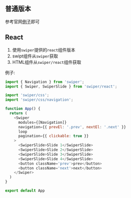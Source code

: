 ## 普通版本
参考官网[例子](https://swiperjs.com/get-started)即可

## React
1. 使用`swiper`提供的`react`组件版本
2. swipt组件从`swiper`获取
3. HTML组件从`swiper/react`组件获取

例子:
```jsx
import { Navigation } from 'swiper';
import { Swiper, SwiperSlide } from 'swiper/react';

import 'swiper/css';
import 'swiper/css/navigation';

function App() {
  return (
    <Swiper
      modules={[Navigation]}
      navigation={{ prevEl: '.prev', nextEl: '.next' }}
      loop
      pagination={{ clickable: true }}
    >
      <SwiperSlide>Slide 1</SwiperSlide>
      <SwiperSlide>Slide 2</SwiperSlide>
      <SwiperSlide>Slide 3</SwiperSlide>
      <SwiperSlide>Slide 4</SwiperSlide>
      <button className='prev'>prev</button>
      <button className='next'>next</button>
    </Swiper>
  )
}

export default App
```
